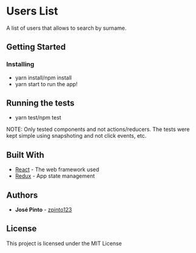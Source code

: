 # Users List

A list of users that allows to search by surname.

## Getting Started

### Installing

- yarn install/npm install
- yarn start to run the app!

## Running the tests

- yarn test/npm test

NOTE: Only tested components and not actions/reducers. The tests were kept simple using snapshoting and not click events, etc.

## Built With

* [React](https://reactjs.org/) - The web framework used
* [Redux](https://redux.js.org) - App state management

## Authors

* **José Pinto** - [zpinto123](https://github.com/zpinto123)

## License

This project is licensed under the MIT License


